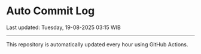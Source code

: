 # Auto Commit Log

Last updated: Tuesday, 19-08-2025 03:15 WIB

---

This repository is automatically updated every hour using GitHub Actions.
